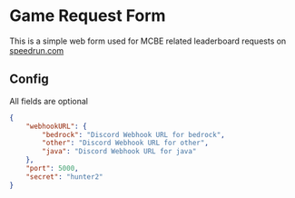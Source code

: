 # Game Request Form

This is a simple web form used for MCBE related leaderboard requests on [speedrun.com](https://www.speedrun.com)

## Config

All fields are optional

```json
{
	"webhookURL": {
		"bedrock": "Discord Webhook URL for bedrock",
		"other": "Discord Webhook URL for other",
		"java": "Discord Webhook URL for java"
	},
	"port": 5000,
	"secret": "hunter2"
}
```
